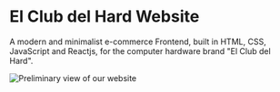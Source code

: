 # El Club del Hard Website

A modern and minimalist e-commerce Frontend, built in HTML, CSS, JavaScript and Reactjs, for the computer hardware brand "El Club del Hard". 

![Preliminary view of our website](https://github.com/YamiTL/el-club-del-hard-FE/blob/Develop/Preliminary%20view%20of%20website.png?raw=true)
